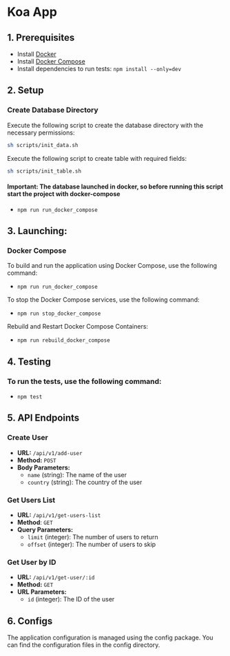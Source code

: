 # Koa App

## 1. Prerequisites

- Install [Docker](https://docs.docker.com/get-docker/)
- Install [Docker Compose](https://docs.docker.com/compose/install/)
- Install dependencies to run tests: `npm install --only=dev`

## 2. Setup

### Create Database Directory

Execute the following script to create the database directory with the necessary permissions:

```bash
sh scripts/init_data.sh
```

Execute the following script to create table with required fields:

```bash
sh scripts/init_table.sh
```

#### Important: The database launched in docker, so before running this script start the project with docker-compose

- `npm run run_docker_compose`

## 3. Launching:

### Docker Compose

To build and run the application using Docker Compose, use the following command:

- `npm run run_docker_compose`

To stop the Docker Compose services, use the following command:

- `npm run stop_docker_compose`

Rebuild and Restart Docker Compose Containers:

- `npm run rebuild_docker_compose`

## 4. Testing

### To run the tests, use the following command:

- `npm test`

## 5. API Endpoints

### Create User

 - **URL:** `/api/v1/add-user`
 - **Method:** `POST`
 - **Body Parameters:**
    - `name` (string): The name of the user
    - `country` (string): The country of the user

### Get Users List

 - **URL:** `/api/v1/get-users-list`
 - **Method**: `GET`
 - **Query Parameters:**
    - `limit` (integer): The number of users to return
    - `offset` (integer): The number of users to skip

### Get User by ID

 - **URL:** `/api/v1/get-user/:id`
 - **Method:** `GET`
 - **URL Parameters:**
    - `id` (integer): The ID of the user

## 6. Configs

The application configuration is managed using the config package. You can find the configuration files in the config directory.

